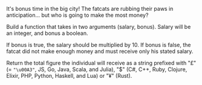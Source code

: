 It's bonus time in the big city! The fatcats are rubbing their paws in anticipation... but who is going to make the most money? 

Build a function that takes in two arguments (salary, bonus). Salary will be an integer, and bonus a boolean.

If bonus is true, the salary should be multiplied by 10. If bonus is false, the fatcat did not make enough money and must receive only his stated salary.

Return the total figure the individual will receive as a string prefixed with "£" (= `"\u00A3"`, JS, Go, Java, Scala, and Julia), "$" (C#, C++, Ruby, Clojure, Elixir, PHP, Python, Haskell, and Lua) or "¥" (Rust).